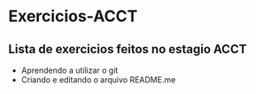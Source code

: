 # Exercicios-ACCT
## Lista de exercicios feitos no estagio ACCT

- Aprendendo a utilizar o git
- Criando e editando o arquivo README.me